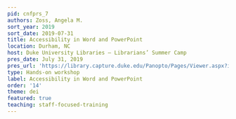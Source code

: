 ```yaml
---
pid: cnfprs_7
authors: Zoss, Angela M.
sort_year: 2019
sort_date: 2019-07-31
title: Accessibility in Word and PowerPoint
location: Durham, NC
host: Duke University Libraries – Librarians’ Summer Camp
pres_date: July 31, 2019
pres_url: 'https://library.capture.duke.edu/Panopto/Pages/Viewer.aspx?id=8a796e88-392e-4dbc-ba73-aa8601214979'
type: Hands-on workshop
label: Accessibility in Word and PowerPoint
order: '14'
theme: dei
featured: true
teaching: staff-focused-training
---
```

